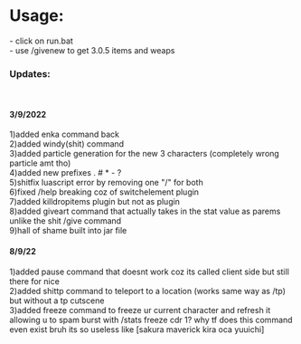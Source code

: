<h1>Usage:</h1>
 - click on run.bat<br>
 - use /givenew to get 3.0.5 items and weaps
 
<h3>Updates:</h3><br>
<h4>3/9/2022</h4>
1)added enka command back<br>
2)added windy(shit) command<br>
3)added particle generation for the new 3 characters (completely wrong particle amt tho)<br>
4)added new prefixes . # * - ?<br>
5)shitfix luascript error by removing one "/" for both<br>
6)fixed /help breaking coz of switchelement plugin<br>
7)added killdropitems plugin but not as plugin<br>
8)added giveart command that actually takes in the stat value as parems unlike the shit /give command<br>
9)hall of shame built into jar file<br>

<h4>8/9/22</h4>
1)added pause command that doesnt work coz its called client side but still there for nice<br>
2)added shittp command to teleport to a location (works same way as /tp) but without a tp cutscene<br>
3)added freeze command to freeze ur current character and refresh it allowing u to spam burst with /stats freeze cdr 1? why tf does this command even exist bruh its so useless like [sakura maverick kira oca yuuichi]<br>
